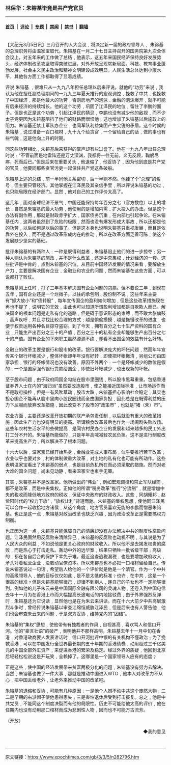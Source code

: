 ### 林保华：朱镕基毕竟是共产党官员

---

#### [首页](../../../..?n282796) &nbsp;|&nbsp; [评论](../../../../../epoch-comment?n282796) &nbsp;|&nbsp; [专题](../../../../../epoch-special?n282796) &nbsp;|&nbsp; [禁闻](../../../../../epoch-news?n282796) &nbsp;|&nbsp; [禁书](../../../../../books?n282796) &nbsp;|&nbsp; [翻墙](https://github.com/gfw-breaker/nogfw/blob/master/README.md?n282796)


<div class="post_content" id="artbody" itemprop="articleBody">
 <!-- article content begin -->
 <p>
  <font color="#ffffff">
   (http://www.epochtimes.com)
  </font>
  <br/>
  【大纪元3月5日讯】三月召开的人大会议﹐将决定新一届的政府领导人﹐
  <ok href="https://www.epochtimes.com/gb/tag/%E6%9C%B1%E9%95%95%E5%9F%BA.html">
   朱镕基
  </ok>
  的总理职务将由温家宝取代。朱镕基在一月二十七日主持召开的国务院第九次全体会议上，对五年来的工作做了总结﹐他表示，这五年来国民经济保持良好发展势头，经济体制改革攻坚取得突破进展，对外开放呈现崭新局面，科技、教育事业蓬勃发展，社会主义民主政治和精神文明建设成效明显，人民生活总体达到小康水平，其他各方面工作都取得了显着成绩。
 </p>
 <p>
  评说
  <ok href="https://www.epochtimes.com/gb/tag/%E6%9C%B1%E9%95%95%E5%9F%BA.html">
   朱镕基
  </ok>
  ﹐很难只从一九九八年担任总理以后来评说。就他的“功劳”来说﹐我认为他在担任副总理期间的一九九三年夏天推行的宏观调控﹐挽救了中共﹐也挽救了中国经济﹐那是他最大的功劳﹐否则房地产的泡沫﹑金融的泡沫爆开﹐就不可能有后来经济的持续增长。他的这个功劳﹐巩固了江泽民的地位﹐留住了李鹏的面子。但是也正是这个功劳﹐引起江泽民的猜忌﹐李鹏也没有减少他的敌视﹐而不少太子党更因为朱镕基阻挡了他们的财路而憎恨他﹐这也增加了朱镕基以后施政上的阻力。朱镕基还禁止军队办企业﹐也同军队利益集团产生尖锐的矛盾。这个时候的朱镕基﹐说过准备一百口棺材﹐九十九个给贪官﹐一个留给自己的话﹐做的事也有些气魄﹐这是他向上升的时期。
 </p>
 <p>
  同这些功劳相比﹐朱镕基后来获得的掌声却有些过誉了。他在一九九八年出任总理时说﹕“不管前面是地雷阵还是万丈深渊，我都将一往无前，义无反顾，鞠躬尽瘁，死而后已。”但是后来在重要关头﹐他退缩了﹐他妥协了﹐因为他到底是共产党的官员﹐他要同那些贪官污吏一起保住共产党这条破船。
 </p>
 <p>
  朱镕基上述的总结﹐前一半同他关系密切﹐后一半则不然。他挂了个“总理”的名号﹐但主要只管经济。其他掌握在江泽民及其亲信手里﹐所以评说朱镕基的功过﹐也只能局限在经济部门。显然﹐他对自己的工作评价太高了。
 </p>
 <p>
  这几年﹐面对全球经济不景气﹐中国还能保持每年百分之七（官方数位）以上的增长﹐自然是朱镕基的最大功劳﹐他使用的是增加内需﹑扩大投入的办法。但是这个办法有副作用﹐那就是财政赤字扩大﹐国家债务沉重﹐在内部也引起争论。在朱镕基任内﹐这两者虽然到了危险的极限﹐然而也没有爆发形成大事故﹐所以还都是他的功劳﹐以后如何是以后的事了。但是这本身也说明朱镕基只重视发展﹐而且是依靠外在投入﹐而不是通过改革形成内在的推动﹐所以在改革方面乏善可陈﹐使这个发展缺少坚实的基础。
 </p>
 <p>
  批评朱镕基的有两种人﹕一种是既得利益者﹐朱镕基阻止他们的进一步掠夺﹔另一种人则认为朱镕基的施政﹐并不是什么改革﹐还是中央集权﹑计划经济的一套。这些批评是中肯的﹐点到朱镕基的穴位。从目前中国经济发展的情况来看﹐要解放生产力﹐主要是解决国有企业﹑金融业和农业的问题﹐然而朱镕基在这些方面﹐可以说都打了败仗。
 </p>
 <p>
  朱镕基刚上任时﹐打了三年基本解决国有企业问题的包票。但不要说三年﹐到现在五年﹐国有企业还是一个烂摊子。以往的承包制﹑股份制不说﹐这些年来主要有“抓大放小”和“债转股”﹐每年宣传国企的盈利如何增加﹐但是这些改革措施现在再也不提了﹐说明它的无效﹐由此也可以知道所谓盈利增加都是自欺欺人而已。解决国企的根本问题是走私有化的道路﹐但是碍于意识形态的束缚﹐而不敢大张旗鼓﹑高声疾呼﹐并且寻找比较合理的方式﹔越是偷偷摸摸﹐越是拖慢改革的进度﹐也便于权贵运用各种名目掠夺盗窃。到了今天﹐拥有百分之七十生产资料的国有企业﹐只能生产出百分之三十的产值﹐百分之三十的私有企业却能够生产出百分之七十的产值。国有企业的下岗职工虽然源源不绝﹐却看不出国企的效益有什么好转。
 </p>
 <p>
  金融业的改革主要是银行和股市的改革。银行要解决庞大的坏帐问题﹐然而年年宣传某个银行坏帐减少﹐整体坏帐却年年没有好转﹐即使把坏帐撇清﹐另组公司由国家承担﹐银行的坏帐情况也没有改善。原因不外两个﹕一个是坏帐减少的数位是假的﹔一个是国家强令银行贷款给国企﹐即使旧坏帐减少﹐也出现新的坏帐。
 </p>
 <p>
  至于股市问题﹐由于政府同国企勾结在股市里圈钱﹐所以股市黑幕重重。包括香港证券界人士在内的“海归派”虽然要改造股市﹐使之能接近国际标准﹐让市场运作而不是政府操控﹐但是一有风吹草动﹐股市大跌﹐朱镕基担心影响社会稳定﹐其实也担心国企不能再从股市里向小股民圈钱而全由国家负担﹐因此总是在既得利益的压力下屈服而放弃改革措施﹐因此改变不了股市的“政策市”﹐也就是“猪（朱）市”。
 </p>
 <p>
  农业方面﹐主要还是改革开放初期的联产承包责任制﹐以后就没有重大的改革措施﹐因此生产力也没有明显的提高。所谓粮食改革最后也作为一场闹剧失败收场。这些年农村生活水平的些微提高﹐是同农村民办企业的发展和越来越多的民工外出打工分不开的。朱镕基所能做的﹐只是年年高喊减轻农民负担。这不是进行制度改革来提高生产力﹐所以解决不了根本问题。
 </p>
 <p>
  十六大以后﹐温家宝已经开始热身﹐金融业完成人事布局﹐似乎要推行若干改革﹔农业似乎也要对乡﹑村的体制做重大改革﹐对土地的私有化也可能有所动作。这些表明温家宝看出了朱镕基的弱点﹐也是目前危机所在而必须采取的措施。然而对老大难的国企问题﹐尚未见动静﹐看来温家宝也束手无策。
 </p>
 <p>
  其实﹐朱镕基并不是改革家。他所做出的“伟业”﹐例如宏观调控和禁止军队经商﹐都不是改革﹐而是中央集权。正如他的所谓“税务改革”推行“分流制”﹐就是增加中央的税收而降低地方政府的税收﹐保证中央政府的财政收入。这些﹐同胡耀邦﹑赵紫阳时代的“权力下放”﹑“放权让利”背道而驰。朱镕基的集权思想﹐使他同江泽民可以合作一起收拾地方诸侯﹐从这个角度﹐地方官员喜欢无能的李鹏而憎恶朱镕基。也正是这一点﹐朱镕基对政治改革也缺乏兴趣﹐因为政治改革正是需要搞权力制衡。
 </p>
 <p>
  也正因为这一点﹐朱镕基只能保障自己的清廉却没有办法解决中共的制度性腐败问题。江泽民固然用反腐败来清除异己﹐朱镕基的反腐败也动机不明﹐与其说是为了人民大众的利益﹐不如说他是更关心政府的财政收入。所以他不是去揭发权贵的腐败﹐而是热心于打击走私。轰动中外的远华案﹐结果只牺牲一批省级干部﹔高级的﹐都在各自后台的保护下幸免于难。最近追查逃税漏税﹐也是要增加政府收入﹐矛头对着私营企业﹐没敢动官僚资本。所以朱镕基也不必把一口棺材留给自己。传说朱镕基说过一句话﹐希望后人给他的一个评价就是他是一个清官。作为一个中共的高级领导人﹐他的目标仅仅如此﹐是不是太低的标准﹖也许﹐在中共﹐这是一个很高的标准﹖但是朱镕基能够律己﹐却律不到别人﹐连自己的子女也不一定能够律到。例如他的儿子朱云来是中国国际金融有限公司的灵魂人物﹐还卷入到中国电信去年十一月为在香港上市而大幅提高长途电话的内地接驳费﹐由于外界强烈反弹时﹐朱镕基还为它说话﹐显然他也是在为朱云来讲话。而在十六大前夕中共高层激烈斗争时﹐曾经传说朱镕基以审查江绵恒威胁江泽民﹐但是后来也有人警告他﹐他们也会审查朱云来的问题﹐于是双方妥协﹐维持党内的“团结”。
 </p>
 <p>
  朱镕基的“集权”思想﹐使他带有有独裁者的作风﹐自视甚高﹐喜欢骂人和信口开河。他的“豪言壮语”的破产﹐表明他并不那样高明。朱镕基去年十一月中旬在香港﹐对香港政商要人发表讲话时﹐信口开河批评中银的有关机构不懂政治﹔为了挽救香港﹐可以在中国发行全世界最长期的五十年期的香港债券﹐动用超过三千亿美元的中国全部外汇资产﹐来促进香港的繁荣及稳定。经过外界的质疑﹐他回到北京后轻轻松松说这是开玩笑﹐全赖掉了。这哪里是一个国家领导人应有的态度﹖
 </p>
 <p>
  正是这些﹐使中国的经济发展带来贫富两极分化的问题﹐朱镕基没有努力去解决。当然﹐朱镕基也做了一件大事﹐那就是推动中国进入WTO﹐他本人对改革力不从心﹐把中国丢给老外﹐让老外来推动中国的改革吧。
 </p>
 <p>
  朱镕基的退缩和妥协﹐可能有几种原因﹕一是他个人撼不动中共这个庞然大物﹔二二是早期的右派帽子使他患得患失﹔三是害怕退休后受到打击报复。总之﹐他是中共党员﹐不能同这个制度决裂而有他的局限性。历史不可能给他太高的评价﹐他在任期内也没有动用那口棺材而成为悲剧性人物﹐因而也不可能万古流芳。
 </p>
 <p>
  （开放）
 </p>
 <div align="right">
  <ok href="sendmail.asp?p=pinglunfankui&amp;subject=评论文章读者反馈&amp;body=您好﹐我读了贵网站的文章《林保华：朱镕基毕竟是共产党官员》后﹐">
   ◆我的意见
  </ok>
 </div>
 <p>
  <font color="#ffffff">
   (http://www.dajiyuan.com)
  </font>
 </p>
 <!-- article content end -->
 <div id="below_article_ad">
 </div>
</div>


---

原文链接：https://www.epochtimes.com/gb/3/3/5/n282796.htm